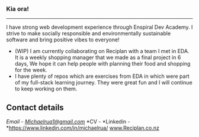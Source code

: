 ### Kia ora!

---

I have strong web development experience through Enspiral Dev Academy. I strive to make socially responsible and environmentally sustainable software and bring positive vibes to everyone!

- (WIP) I am currently collaborating on Reciplan with a team I met in EDA. It is a weekly shopping manager that we made as a final project in 6 days, We hope it can help people with planning their food and shopping for the week. 
- I have plenty of repos which are exercises from EDA in which were part of my full-stack learning journey. They were great fun and I will continue to keep working on them.

Contact details
---

*Email - Michaelrua1@gmail.com*
*CV - 
*Linkedin - *https://www.linkedin.com/in/michaelrua/
www.Reciplan.co.nz 


